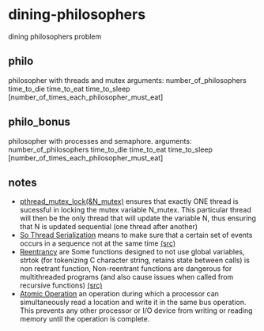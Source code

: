 # dining-philosophers
dining philosophers problem
## philo
philosopher with threads and mutex
arguments: number_of_philosophers time_to_die time_to_eat
time_to_sleep [number_of_times_each_philosopher_must_eat]

## philo_bonus
philosopher with processes and semaphore. 
arguments: number_of_philosophers time_to_die time_to_eat
time_to_sleep [number_of_times_each_philosopher_must_eat]

## notes
- <ins>pthread_mutex_lock(&N_mutex)</ins> ensures that exactly ONE thread is sucessful in locking the mutex variable N_mutex.
This particular thread will then be the only thread that will update the variable N, thus ensuring that N is updated sequential (one thread after another)
- <ins>So Thread Serialization</ins> means to make sure that a certain set of events occurs in a sequence not at the same time [(src)](https://stackoverflow.com/questions/14654230/what-does-it-mean-by-thread-serialization-in-c#:~:text=So%20Thread%20Serialization%20means%20to,occur%20at%20the%20same%20time.)
- <ins>Reentrancy</ins> are Some functions designed to not use global variables, strtok (for tokenizing C character string, retains state between
calls) is non reetrant function, Non-reentrant functions are dangerous for multithreaded programs (and also cause issues when called from recursive functions) [(src)](http://www.cs.jhu.edu/~phi/csf/slides/lecture-threads.pdf)
- <ins>Atomic Operation</ins> an operation during which a processor can simultaneously read a location and write it in the same bus operation. This prevents any other processor or I/O device from writing or reading memory until the operation is complete.

